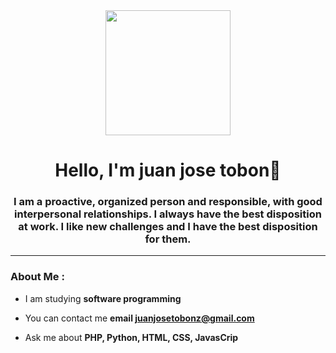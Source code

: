 <div id="header" align="center">
    <img src="https://media.giphy.com/media/qgQUggAC3Pfv687qPC/giphy.gif" width="200">
    <h1 align="center">Hello, I'm juan jose tobon👋</h1>
    <h3 align="center">
        I am a proactive, organized person
        and responsible, with good interpersonal relationships.
        I always have the best disposition at work. I like new challenges and I have the best disposition for them.</h3>
</div>


---

### About Me :

- I am studying **software programming**

- You can contact me **email juanjosetobonz@gmail.com**

- Ask me about **PHP, Python, HTML, CSS, JavasCrip**
